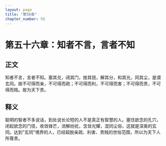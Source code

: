 ```yaml
---
layout: page
title: "第56章"
chapter_number: 56
---
```


# 第五十六章：知者不言，言者不知

## 正文
知者不言，言者不知。塞其兑，闭其门，挫其锐，解其分，和其光，同其尘，是谓玄同。故不可得而亲，不可得而疏；不可得而利，不可得而害；不可得而贵，不可得而贱。故为天下贵。

## 释义
聪明的智者不多说话，到处说长论短的人不是真正有智慧的人。塞住欲念的孔穴，闭起欲念的门径，收敛锋芒，消解纷扰，含敛光耀，混同尘俗，这就是深奥的玄同。达到"玄同"境界的人，已经超脱亲疏、利害、贵贱的世俗范围，所以为天下人所尊贵。